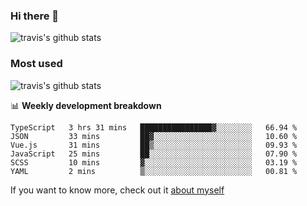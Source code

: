 ### Hi there 👋

<!--
**HondryTravis/HondryTravis** is a ✨ _special_ ✨ repository because its `README.md` (this file) appears on your GitHub profile.

Here are some ideas to get you started:

- 🔭 I’m currently working on ...
- 🌱 I’m currently learning ...
- 👯 I’m looking to collaborate on ...
- 🤔 I’m looking for help with ...
- 💬 Ask me about ...
- 📫 How to reach me: ...
- 😄 Pronouns: ...
- ⚡ Fun fact: ...
-->

![travis's github stats](https://github-readme-stats.vercel.app/api?username=HondryTravis&hide=stars)
### Most used
![travis's github stats](https://github-readme-stats.anuraghazra1.vercel.app/api/top-langs/?username=HondryTravis&layout=compact&hide_title=true)

📊 **Weekly development breakdown**

<!--START_SECTION:waka-->

```text
TypeScript   3 hrs 31 mins   ████████████████▓░░░░░░░░   66.94 %
JSON         33 mins         ██▓░░░░░░░░░░░░░░░░░░░░░░   10.60 %
Vue.js       31 mins         ██▒░░░░░░░░░░░░░░░░░░░░░░   09.93 %
JavaScript   25 mins         ██░░░░░░░░░░░░░░░░░░░░░░░   07.90 %
SCSS         10 mins         ▓░░░░░░░░░░░░░░░░░░░░░░░░   03.19 %
YAML         2 mins          ▒░░░░░░░░░░░░░░░░░░░░░░░░   00.81 %
```

<!--END_SECTION:waka-->

If you want to know more, check out it [about myself](https://hondrytravis.github.io/)
